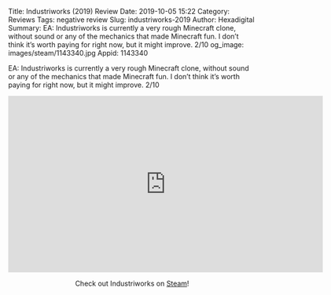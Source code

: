 Title: Industriworks (2019) Review
Date: 2019-10-05 15:22
Category: Reviews
Tags: negative review
Slug: industriworks-2019
Author: Hexadigital
Summary: EA: Industriworks is currently a very rough Minecraft clone, without sound or any of the mechanics that made Minecraft fun. I don’t think it’s worth paying for right now, but it might improve. 2/10
og_image: images/steam/1143340.jpg
Appid: 1143340

EA: Industriworks is currently a very rough Minecraft clone, without sound or any of the mechanics that made Minecraft fun. I don’t think it’s worth paying for right now, but it might improve. 2/10

<center><iframe src="https://www.youtube.com/embed/X8c0qyIuWvs?feature=oembed" allow="accelerometer; autoplay; encrypted-media; gyroscope; picture-in-picture" width="640" height="360" frameborder="0"></iframe>

Check out Industriworks on [Steam](https://store.steampowered.com/app/1143340/?curator_clanid=34633900)!</center>
